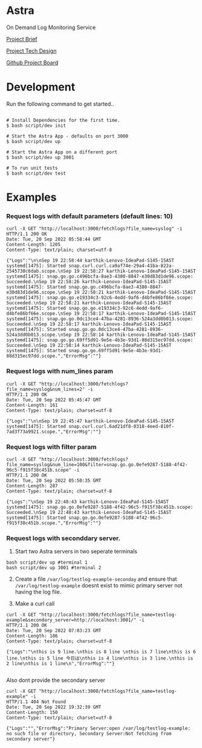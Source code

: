 # Astra
On Demand Log Monitoring Service

[Project Brief](https://docs.google.com/document/d/1a44aCd8sJOLXWNT2vTerRGuNAYSHsTLxdFJWxRCl2pA/edit#)

[Project Tech Design](https://docs.google.com/document/d/1vjoh4NN57tht9tUDZSYe5K_T2J2nhUxp940qWcUisOw/edit#heading=h.2vb45ps60q20)

[Github Project Board](https://github.com/users/karthikbic1/projects/1)


# Development

Run the following command to get started..

```

# Install Dependencies for the first time.
$ bash script/dev init

# Start the Astra App - defaults on port 3000
$ bash script/dev up

# Start the Astra App on a different port
$ bash script/dev up 3001

# To run unit tests
$ bash script/dev test

```

# Examples

### Request logs with default parameters (default lines: 10)

```
curl -X GET "http://localhost:3000/fetchlogs?file_name=syslog" -i
HTTP/1.1 200 OK
Date: Tue, 20 Sep 2022 05:58:44 GMT
Content-Length: 1205
Content-Type: text/plain; charset=utf-8

{"Logs":"\n\nSep 19 22:58:44 karthik-Lenovo-IdeaPad-S145-15AST systemd[1475]: Started snap.curl.curl.ca9af74e-29a4-41ba-822a-2545730c6dab.scope.\nSep 19 22:58:27 karthik-Lenovo-IdeaPad-S145-15AST systemd[1475]: snap.go.go.c496bcfa-8ae3-4380-8847-e30d83d1de96.scope: Succeeded.\nSep 19 22:58:26 karthik-Lenovo-IdeaPad-S145-15AST systemd[1475]: Started snap.go.go.c496bcfa-8ae3-4380-8847-e30d83d1de96.scope.\nSep 19 22:58:21 karthik-Lenovo-IdeaPad-S145-15AST systemd[1475]: snap.go.go.e19334c3-92c6-4edd-9af6-d4bfe86bf66e.scope: Succeeded.\nSep 19 22:58:21 karthik-Lenovo-IdeaPad-S145-15AST systemd[1475]: Started snap.go.go.e19334c3-92c6-4edd-9af6-d4bfe86bf66e.scope.\nSep 19 22:58:17 karthik-Lenovo-IdeaPad-S145-15AST systemd[1475]: snap.go.go.0dc13ce4-47ba-4281-8936-524a3dd0b013.scope: Succeeded.\nSep 19 22:58:17 karthik-Lenovo-IdeaPad-S145-15AST systemd[1475]: Started snap.go.go.0dc13ce4-47ba-4281-8936-524a3dd0b013.scope.\nSep 19 22:58:14 karthik-Lenovo-IdeaPad-S145-15AST systemd[1475]: snap.go.go.69ff5d91-9e5e-4b3e-93d1-88d315ec97dd.scope: Succeeded.\nSep 19 22:58:14 karthik-Lenovo-IdeaPad-S145-15AST systemd[1475]: Started snap.go.go.69ff5d91-9e5e-4b3e-93d1-88d315ec97dd.scope.","ErrorMsg":""}
```

### Request logs with num_lines param

```
curl -X GET "http://localhost:3000/fetchlogs?file_name=syslog&num_lines=2" -i
HTTP/1.1 200 OK
Date: Tue, 20 Sep 2022 05:45:47 GMT
Content-Length: 161
Content-Type: text/plain; charset=utf-8

{"Logs":"\n\nSep 19 22:45:47 karthik-Lenovo-IdeaPad-S145-15AST systemd[1475]: Started snap.curl.curl.6ad21df8-0318-4eed-810f-7ad3f73a9921.scope.","ErrorMsg":""}

```

### Request logs with filter param

```
curl -X GET "http://localhost:3000/fetchlogs?file_name=syslog&num_line=100&filter=snap.go.go.0efe9287-5188-4f42-96c5-f915f38c451b.scope" -i
HTTP/1.1 200 OK
Date: Tue, 20 Sep 2022 05:50:35 GMT
Content-Length: 287
Content-Type: text/plain; charset=utf-8

{"Logs":"\nSep 19 22:48:43 karthik-Lenovo-IdeaPad-S145-15AST systemd[1475]: snap.go.go.0efe9287-5188-4f42-96c5-f915f38c451b.scope: Succeeded.\nSep 19 22:48:43 karthik-Lenovo-IdeaPad-S145-15AST systemd[1475]: Started snap.go.go.0efe9287-5188-4f42-96c5-f915f38c451b.scope.","ErrorMsg":""}
```

### Request logs with seconddary server.

1. Start two Astra servers in two seperate terminals

```
bash script/dev up #terminal 1
bash script/dev up 3001 #terminal 2
```

2. Create a file `/var/log/testlog-example-seconday` and ensure that `/var/log/testlog-example` doesnt exist to mimic primary server not having the log file.

3. Make a curl call

```
curl -X GET "http://localhost:3000/fetchlogs?file_name=testlog-example&secondary_server=http://localhost:3001/" -i
HTTP/1.1 200 OK
Date: Tue, 20 Sep 2022 07:03:23 GMT
Content-Length: 186
Content-Type: text/plain; charset=utf-8

{"Logs":"\nthis is 9 line.\nthis is 8 line \nthis is 7 line\nthis is 6 line.\nthis is 5 line 今日は\nthis is 4 line\nthis is 3 line.\nthis is 2 line\nthis is 1 line\n","ErrorMsg":""}


```
Also dont provide the secondary server 

```
curl -X GET "http://localhost:3000/fetchlogs?file_name=testlog-example" -i
HTTP/1.1 404 Not Found
Date: Tue, 20 Sep 2022 19:32:39 GMT
Content-Length: 150
Content-Type: text/plain; charset=utf-8

{"Logs":"","ErrorMsg":"Primary Server:open /var/log/testlog-example: no such file or directory, Secondary Server:Not fetching from secondary server"}

```